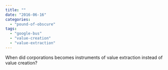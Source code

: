 ```yaml
---
title: ""
date: "2016-06-16"
categories: 
  - "pound-of-obscure"
tags: 
  - "google-bus"
  - "value-creation"
  - "value-extraction"
---
```


When did corporations becomes instruments of value extraction instead of value creation?
